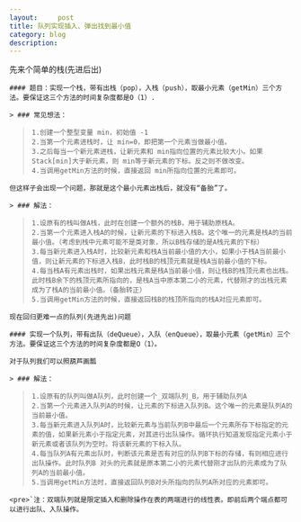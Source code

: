 ```yaml
---
layout:     post
title: 队列实现插入、弹出找到最小值   
category: blog
description: 
---
```

[darklin]:    http://darklin.github.io  "darklin"
    先来个简单的栈(先进后出)

    #### 题目：实现一个栈，带有出栈（pop），入栈（push），取最小元素（getMin）三个方法。要保证这三个方法的时间复杂度都是O（1）.

    > ### 常见想法：
> 
>     1.创建一个整型变量 min，初始值 -1
>     2.当第一个元素进栈时，让 min=0，即把第一个元素当做最小值。
>     3.之后每当一个新元素进栈，让新元素和 min指向位置的元素比较大小。如果Stack[min]大于新元素，则 min等于新元素的下标。反之则不做改变。
>     4.当调用getMin方法的时候，直接返回 min所指向位置的元素即可。

    但这样子会出现一个问题，那就是这个最小元素出栈后，就没有“备胎”了。

    > ### 解法：
> 
>     1.设原有的栈叫做A栈，此时在创建一个额外的栈B，用于辅助原栈A。
>     2.当第一个元素进入栈A的时候，让新元素的下标进入栈B。这个唯一的元素是栈A的当前最小值。（考虑到栈中元素可能不是类对象，所以B栈存储的是A栈元素的下标）
>     3.每当新元素进入栈A时，比较新元素和栈A当前最小值的大小，如果小于栈A当前最小值，则让新元素的下标进入栈B，此时栈B的栈顶元素就是栈A当前最小值的下标。
>     4.每当栈A有元素出栈时，如果出栈元素是栈A当前最小值，则让栈B的栈顶元素也出栈。此时栈B余下的栈顶元素所指向的，是栈A当中原本第二小的元素，代替刚才的出栈元素成为了栈A的当前最小值。（备胎转正）
>     5.当调用getMin方法的时候，直接返回栈B的栈顶所指向的栈A对应元素即可。

    现在回归更难一点的队列(先进先出)问题

    #### 实现一个队列，带有出队（deQueue），入队（enQueue），取最小元素（getMin）三个方法。要保证这三个方法的时间复杂度都是O（1）。

    对于队列我们可以照葫芦画瓢

    > ### 解法：
> 
>     1.设原有的队列叫做A队列，此时创建一个_双端队列_B，用于辅助队列A
>     2.当第一个元素进入队列A的时候，让元素的下标进入队列B。这个唯一的元素是队列A的当前最小值。
>     3.每当新元素进入队列A时，比较新元素与当前队列B中最后一个元素所存下标指定的元素的值，如果新元素小于指定元素，对其进行出队操作。循环执行知道发现指定元素小于新元素或者该队列为空时。将该新元素的下标入队。
>     4.每当队列A有元素出队时，判断该元素是否有对应的队列B下标的存储，有则相应进行出队操作。此时队列B 对头的元素就是原本第二小的元素代替刚才出队的元素成为了队列A的当前最小值。
>     5.当调用getMin方法时，直接返回队列B对头所指向的队列A所对应的元素即可。
    <pre>`注：双端队列就是限定插入和删除操作在表的两端进行的线性表。即前后两个端点都可以进行出队、入队操作。
    